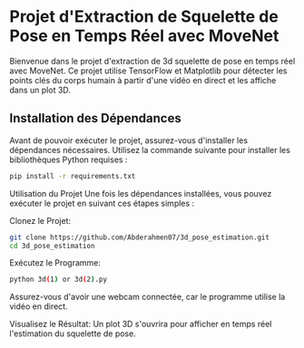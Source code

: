 # Projet d'Extraction de Squelette de Pose en Temps Réel avec MoveNet

Bienvenue dans le projet d'extraction de 3d squelette de pose en temps réel avec MoveNet. Ce projet utilise TensorFlow et Matplotlib pour détecter les points clés du corps humain à partir d'une vidéo en direct et les affiche dans un plot 3D.

## Installation des Dépendances

Avant de pouvoir exécuter le projet, assurez-vous d'installer les dépendances nécessaires. Utilisez la commande suivante pour installer les bibliothèques Python requises :

```bash
pip install -r requirements.txt
```

Utilisation du Projet
Une fois les dépendances installées, vous pouvez exécuter le projet en suivant ces étapes simples :

Clonez le Projet:

```bash
git clone https://github.com/Abderahmen07/3d_pose_estimation.git
cd 3d_pose_estimation
```
Exécutez le Programme:

```bash
python 3d(1) or 3d(2).py
```
Assurez-vous d'avoir une webcam connectée, car le programme utilise la vidéo en direct.

Visualisez le Résultat:
Un plot 3D s'ouvrira pour afficher en temps réel l'estimation du squelette de pose.

